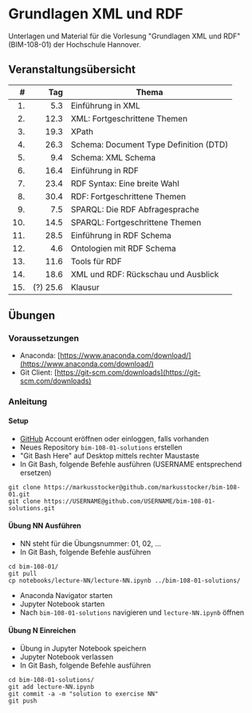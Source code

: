 # Grundlagen XML und RDF 

Unterlagen und Material für die Vorlesung "Grundlagen XML und RDF" (BIM-108-01) der Hochschule Hannover.

## Veranstaltungsübersicht 

| #  | Tag  | Thema      |
| --:| ----:| ---------- |
|1.  | 5.3  | Einführung in XML |
|2.  | 12.3 | XML: Fortgeschrittene Themen |
|3.  | 19.3 | XPath |
|4.  | 26.3 | Schema: Document Type Definition (DTD) |  
|5.  | 9.4  | Schema: XML Schema |
|6.  | 16.4 | Einführung in RDF |
|7.  | 23.4 | RDF Syntax: Eine breite Wahl |
|8.  | 30.4 | RDF: Fortgeschrittene Themen |
|9.  | 7.5  | SPARQL: Die RDF Abfragesprache |
|10. | 14.5 | SPARQL: Fortgeschrittene Themen |
|11. | 28.5 | Einführung in RDF Schema |
|12. | 4.6  | Ontologien mit RDF Schema |
|13. | 11.6 | Tools für RDF |
|14. | 18.6 | XML und RDF: Rückschau und Ausblick |
|15. | (?) 25.6 | Klausur |

## Übungen

### Voraussetzungen

* Anaconda: [https://www.anaconda.com/download/](https://www.anaconda.com/download/)
* Git Client: [https://git-scm.com/downloads](https://git-scm.com/downloads)

### Anleitung

#### Setup

* [GitHub](https://github.com) Account eröffnen oder einloggen, falls vorhanden
* Neues Repository `bim-108-01-solutions` erstellen
* "Git Bash Here" auf Desktop mittels rechter Maustaste
* In Git Bash, folgende Befehle ausführen (USERNAME entsprechend ersetzen)

``` 
git clone https://markusstocker@github.com/markusstocker/bim-108-01.git
git clone https://USERNAME@github.com/USERNAME/bim-108-01-solutions.git
``` 

#### Übung NN Ausführen

* NN steht für die Übungsnummer: 01, 02, ...
* In Git Bash, folgende Befehle ausführen

```
cd bim-108-01/
git pull
cp notebooks/lecture-NN/lecture-NN.ipynb ../bim-108-01-solutions/
```

* Anaconda Navigator starten
* Jupyter Notebook starten
* Nach `bim-108-01-solutions` navigieren und `lecture-NN.ipynb` öffnen

#### Übung N Einreichen

* Übung in Jupyter Notebook speichern
* Jupyter Notebook verlassen
* In Git Bash, folgende Befehle ausführen

```
cd bim-108-01-solutions/
git add lecture-NN.ipynb
git commit -a -m "solution to exercise NN"
git push
```
